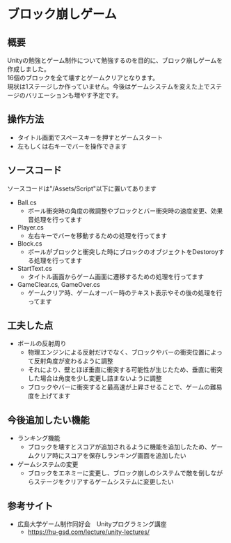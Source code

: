 # ブロック崩しゲーム
## 概要
Unityの勉強とゲーム制作について勉強するのを目的に、ブロック崩しゲームを作成しました。  
16個のブロックを全て壊すとゲームクリアとなります。  
現状は1ステージしか作っていません。今後はゲームシステムを変えた上でステージのバリエーションも増やす予定です。  
## 操作方法
* タイトル画面でスペースキーを押すとゲームスタート
* 左もしくは右キーでバーを操作できます
## ソースコード
ソースコードは"/Assets/Script"以下に置いてあります
* Ball.cs
  * ボール衝突時の角度の微調整やブロックとバー衝突時の速度変更、効果音処理を行ってます
* Player.cs
  * 左右キーでバーを移動するための処理を行ってます
* Block.cs
  * ボールがブロックと衝突した時にブロックのオブジェクトをDestoroyする処理を行ってます
* StartText.cs
  * タイトル画面からゲーム画面に遷移するための処理を行ってます
* GameClear.cs, GameOver.cs
  * ゲームクリア時、ゲームオーバー時のテキスト表示やその後の処理を行ってます 
## 工夫した点
* ボールの反射周り
  * 物理エンジンによる反射だけでなく、ブロックやバーの衝突位置によって反射角度が変わるように調整
  * それにより、壁とほぼ垂直に衝突する可能性が生じたため、垂直に衝突した場合は角度を少し変更し詰まないように調整
  * ブロックやバーに衝突すると最高速が上昇させることで、ゲームの難易度を上げてます
## 今後追加したい機能
* ランキング機能
  * ブロックを壊すとスコアが追加されるように機能を追加したため、ゲームクリア時にスコアを保存しランキング画面を追加したい
* ゲームシステムの変更
  * ブロックをエネミーに変更し、ブロック崩しのシステムで敵を倒しながらステージをクリアするゲームシステムに変更したい　
## 参考サイト
* 広島大学ゲーム制作同好会　Unityプログラミング講座 
  * https://hu-gsd.com/lecture/unity-lectures/
